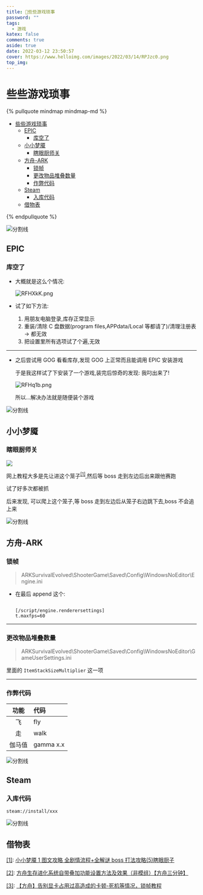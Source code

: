```yaml
---
title: 🥳些些游戏琐事
password: ""
tags:
  - 游戏
katex: false
comments: true
aside: true
date: 2022-03-12 23:50:57
cover: https://www.helloimg.com/images/2022/03/14/RPJzc0.png
top_img:
---
```


# 些些游戏琐事

<!--
 * @?: *********************************************************************
 * @Author: Weidows
 * @LastEditors: Weidows
 * @LastEditTime: 2022-06-15 20:48:21
 * @FilePath: \Blog-private\source\_posts\life\game.md
 * @Description:
 * @!: *********************************************************************
-->

{% pullquote mindmap mindmap-md %}

- [些些游戏琐事](#些些游戏琐事)
  - [EPIC](#epic)
    - [库空了](#库空了)
  - [小小梦魇](#小小梦魇)
    - [瞎眼厨师关](#瞎眼厨师关)
  - [方舟-ARK](#方舟-ark)
    - [锁帧](#锁帧)
    - [更改物品堆叠数量](#更改物品堆叠数量)
    - [作弊代码](#作弊代码)
  - [Steam](#steam)
    - [入库代码](#入库代码)
  - [借物表](#借物表)

{% endpullquote %}

<a>![分割线](https://fastly.jsdelivr.net/gh/Weidows/Images/img/divider.png)</a>

## EPIC

### 库空了

- 大概就是这么个情况:

  ![RFHXkK.png](https://www.helloimg.com/images/2022/03/12/RFHXkK.png)

- 试了如下方法:

  1. 用朋友电脑登录,库存正常显示
  2. 重装/清除 C 盘数据(program files,APPdata/Local 等都请了)/清理注册表 -> 都无效
  3. 把设置里所有选项试了个遍,无效

---

- 之后尝试用 GOG 看看库存,发现 GOG 上正常而且能调用 EPIC 安装游戏

  于是我这样试了下安装了一个游戏,装完后惊奇的发现: 我叼出来了!

  ![RFHq1b.png](https://www.helloimg.com/images/2022/03/13/RFHq1b.png)

  所以...解决办法就是随便装个游戏

<a>![分割线](https://fastly.jsdelivr.net/gh/Weidows/Images/img/divider.png)</a>

## 小小梦魇

### 瞎眼厨师关

![](https://www.helloimg.com/images/2022/03/28/RqmsTz.png)

网上教程大多是先让进这个笼子<sup id='cite_ref-1'>[\[1\]](#cite_note-1)</sup>,然后等 boss 走到左边后出来跟他赛跑

试了好多次都被抓

后来发现, 可以爬上这个笼子,等 boss 走到左边后从笼子右边跳下去,boss 不会追上来

<a>![分割线](https://fastly.jsdelivr.net/gh/Weidows/Images/img/divider.png)</a>

## 方舟-ARK

### 锁帧

> ARKSurvivalEvolved\ShooterGame\Saved\Config\WindowsNoEditor\Engine.ini

- 在最后 append 这个:

  ```

  [/script/engine.renderersettings]
  t.maxfps=60
  ```

---

### 更改物品堆叠数量

> ARKSurvivalEvolved\ShooterGame\Saved\Config\WindowsNoEditor\GameUserSettings.ini

里面的 `ItemStackSizeMultiplier` 这一项

---

### 作弊代码

|  功能  | 代码      |
| :----: | :-------- |
|   飞   | fly       |
|   走   | walk      |
| 伽马值 | gamma x.x |

<a>![分割线](https://fastly.jsdelivr.net/gh/Weidows/Images/img/divider.png)</a>

## Steam

### 入库代码

```
steam://install/xxx
```

<a>![分割线](https://fastly.jsdelivr.net/gh/Weidows/Images/img/divider.png)</a>

## 借物表

<a name='cite_note-1' href='#cite_ref-1'>[1]</a>: [小小梦魇 1 图文攻略 全剧情流程+全解谜 boss 打法攻略(5)瞎眼厨子](http://www.wyaq.com/youxi/gonglue/8142_5.html)

<a name='cite_note-2' href='#cite_ref-2'>[2]</a>: [方舟生存进化系统自带叠加功能设置方法及效果（非模组）【方舟三分钟】](https://www.bilibili.com/video/BV1mf4y1X7na)

<a name='cite_note-3' href='#cite_ref-3'>[3]</a>: [【方舟】告别显卡占用过高造成的卡顿-死机等情况，锁帧教程](https://www.bilibili.com/video/BV14V411z7NY)
